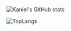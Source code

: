 ![Kaniel's GitHub stats](https://github-readme-stats.vercel.app/api?username=KanielPinto&show_icons=true&theme=dracula)

![TopLangs](https://github-readme-stats.vercel.app/api/top-langs/?username=KanielPinto&layout=compact&langs_count=100&theme=dracula)
